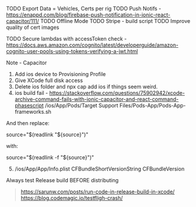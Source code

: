 TODO Export Data = Vehicles, Certs per rig
TODO Push Notifs - https://enappd.com/blog/firebase-push-notification-in-ionic-react-capacitor/111/
TODO Offline Mode
TODO Stripe - build script
TODO Improve quality of cert images

TODO Secure lambdas with accessToken check - https://docs.aws.amazon.com/cognito/latest/developerguide/amazon-cognito-user-pools-using-tokens-verifying-a-jwt.html

Note - Capacitor
1.  Add ios device to Provisioning Profile
2.  Give XCode full disk access
3.  Delete ios folder and npx cap add ios if things seem weird.
4.  ios build fail - https://stackoverflow.com/questions/75902942/xcode-archive-command-fails-with-ionic-capacitor-and-react-command-phasescript
/ios/App/Pods/Target Support Files/Pods-App/Pods-App-frameworks.sh

And then replace:

source="$(readlink "${source}")"

with:

source="$(readlink -f "${source}")"

5. /ios/App/App/Info.plist
    CFBundleShortVersionString
    CFBundleVersion

Always test Release build BEFORE distributing 
> https://sarunw.com/posts/run-code-in-release-build-in-xcode/
> https://blog.codemagic.io/testfligh-crash/
